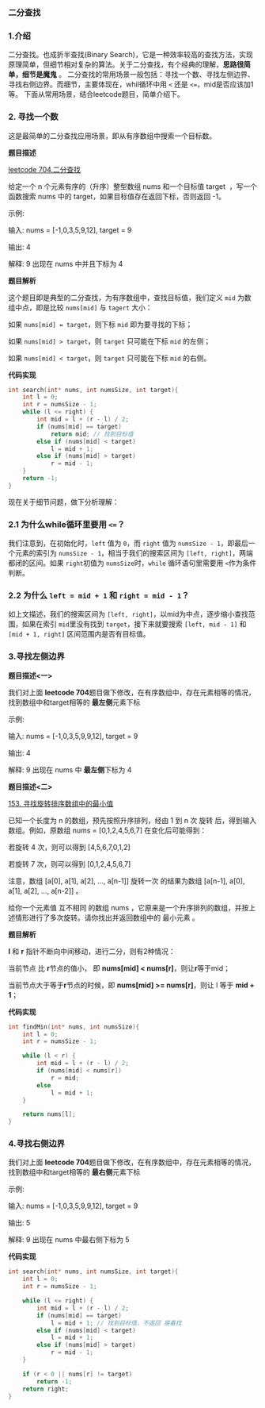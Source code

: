 ### 二分查找

### 1.介绍
二分查找。也成折半查找(Binary Search)，它是一种效率较高的查找方法，实现原理简单，但细节相对复杂的算法。关于二分查找，有个经典的理解，**思路很简单，细节是魔鬼** 。
二分查找的常用场景一般包括：寻找一个数、寻找左侧边界、寻找右侧边界。而细节，主要体现在，whil循环中用 `<` 还是 `<=`，mid是否应该加1等。
下面从常用场景，结合leetcode题目，简单介绍下。

### 2. 寻找一个数
这是最简单的二分查找应用场景，即从有序数组中搜索一个目标数。

**题目描述**

[leetcode 704.二分查找](https://leetcode-cn.com/problems/binary-search/)

给定一个 n 个元素有序的（升序）整型数组 nums 和一个目标值 target  ，写一个函数搜索 nums 中的 target，如果目标值存在返回下标，否则返回 -1。

示例:

输入: nums = [-1,0,3,5,9,12], target = 9

输出: 4

解释: 9 出现在 nums 中并且下标为 4

**题目解析**

这个题目即是典型的二分查找，为有序数组中，查找目标值，我们定义 `mid` 为数组中点，即是比较 `nums[mid]` 与 `tagert` 大小：

如果 `nums[mid] = target`，则下标 `mid` 即为要寻找的下标；

如果 `nums[mid] > target`，则 `target` 只可能在下标 `mid` 的左侧；

如果 `nums[mid] < target`，则 `target` 只可能在下标 `mid` 的右侧。

**代码实现**

```cpp
int search(int* nums, int numsSize, int target){
    int l = 0;
    int r = numsSize - 1;
    while (l <= right) {
        int mid = l + (r - l) / 2;
        if (nums[mid] == target)
            return mid; // 找到目标值
        else if (nums[mid] < target)
            l = mid + 1;
        else if (nums[mid] > target)
            r = mid - 1;
    }
    return -1;
}
```

现在关于细节问题，做下分析理解：

### 2.1 为什么while循环里要用 `<=`？
我们注意到，在初始化时，`left` 值为 `0`，而 `right` 值为 `numsSize - 1`，即最后一个元素的索引为 `numsSize - 1`，相当于我们的搜索区间为 `[left, right]`，两端都闭的区间。如果 `right`初值为 `numsSize`时，`while` 循环语句里需要用 `<`作为条件判断。

### 2.2 为什么 `left = mid + 1` 和 `right = mid - 1`？
如上文描述，我们的搜索区间为 `[left, right]`，以mid为中点，逐步缩小查找范围，如果在索引 `mid`里没有找到 `target`，接下来就要搜索 `[left, mid - 1]` 和 `[mid + 1, right]` 区间范围内是否有目标值。

### 3.寻找左侧边界

**题目描述<一>**

我们对上面 **leetcode 704**题目做下修改，在有序数组中，存在元素相等的情况，找到数组中和target相等的 **最左侧**元素下标

示例:

输入: nums = [-1,0,3,5,9,9,12], target = 9

输出: 4

解释: 9 出现在 nums 中 **最左侧**下标为 4


**题目描述<二>**

[153. 寻找旋转排序数组中的最小值](https://leetcode-cn.com/problems/find-minimum-in-rotated-sorted-array/)

已知一个长度为 n 的数组，预先按照升序排列，经由 1 到 n 次 旋转 后，得到输入数组。例如，原数组 nums = [0,1,2,4,5,6,7] 在变化后可能得到：

若旋转 4 次，则可以得到 [4,5,6,7,0,1,2]

若旋转 7 次，则可以得到 [0,1,2,4,5,6,7]

注意，数组 [a[0], a[1], a[2], ..., a[n-1]] 旋转一次 的结果为数组 [a[n-1], a[0], a[1], a[2], ..., a[n-2]] 。

给你一个元素值 互不相同 的数组 nums ，它原来是一个升序排列的数组，并按上述情形进行了多次旋转。请你找出并返回数组中的 最小元素 。

**题目解析**

**l** 和 **r** 指针不断向中间移动，进行二分，则有2种情况：

当前节点 比 **r**节点的值小， 即 **nums[mid] < nums[r]**，则让**r**等于mid；

当前节点大于等于**r**节点的时候，即 **nums[mid] >= nums[r]**，则让 l 等于 **mid + 1**；

**代码实现**

```cpp
int findMin(int* nums, int numsSize){
    int l = 0;
    int r = numsSize - 1;

    while (l < r) {
        int mid = l + (r - l) / 2;
        if (nums[mid] < nums[r])
            r = mid;
        else
            l = mid + 1;
    }

    return nums[l];
}
```

### 4.寻找右侧边界

我们对上面 **leetcode 704**题目做下修改，在有序数组中，存在元素相等的情况，找到数组中和target相等的 **最右侧**元素下标

示例:

输入: nums = [-1,0,3,5,9,9,12], target = 9

输出: 5

解释: 9 出现在 nums 中最右侧下标为 5

**代码实现**

```cpp
int search(int* nums, int numsSize, int target){
    int l = 0;
    int r = numsSize - 1;

    while (l <= right) {
        int mid = l + (r - l) / 2;
        if (nums[mid] == target)
            l = mid + 1; // 找到目标值，不返回 接着找
        else if (nums[mid] < target)
            l = mid + 1;
        else if (nums[mid] > target)
            r = mid - 1;
    }

    if (r < 0 || nums[r] != target)
        return -1;
    return right;
}
```
